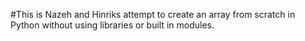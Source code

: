 #This is Nazeh and Hinriks attempt to create an array from scratch in Python without using libraries or built in modules.
